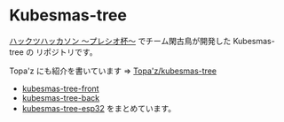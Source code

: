 # Kubesmas-tree
[ハックツハッカソン 〜プレシオ杯〜](https://hackz.connpass.com/event/192814/) でチーム閑古鳥が開発した Kubesmas-tree の リポジトリです。

Topa'z にも紹介を書いています => [Topa'z/kubesmas-tree]()
- [kubesmas-tree-front](https://github.com/kanko-dori/kubesmas-tree-front)
- [kubesmas-tree-back](https://github.com/kanko-dori/kubesmas-tree-back/)
- [kubesmas-tree-esp32](https://github.com/kanko-dori/kubesmas-tree-esp32)
をまとめています。
